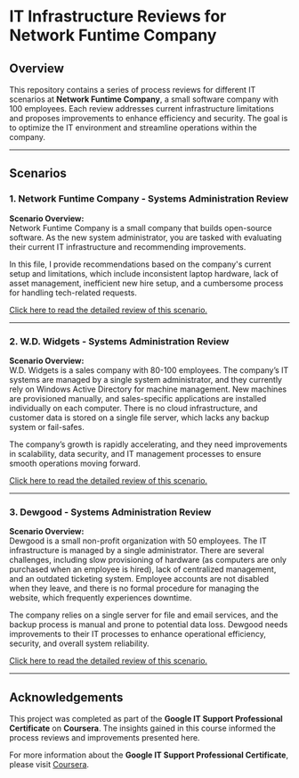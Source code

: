 # IT Infrastructure Reviews for Network Funtime Company

## **Overview**

This repository contains a series of process reviews for different IT scenarios at **Network Funtime Company**, a small software company with 100 employees. Each review addresses current infrastructure limitations and proposes improvements to enhance efficiency and security. The goal is to optimize the IT environment and streamline operations within the company.

---

## **Scenarios**

### **1. Network Funtime Company - Systems Administration Review**

**Scenario Overview:**  
Network Funtime Company is a small company that builds open-source software. As the new system administrator, you are tasked with evaluating their current IT infrastructure and recommending improvements.

In this file, I provide recommendations based on the company's current setup and limitations, which include inconsistent laptop hardware, lack of asset management, inefficient new hire setup, and a cumbersome process for handling tech-related requests.

[Click here to read the detailed review of this scenario.](./network_funtime_scenario_1.md)

---

### **2. W.D. Widgets - Systems Administration Review**

**Scenario Overview:**  
W.D. Widgets is a sales company with 80-100 employees. The company’s IT systems are managed by a single system administrator, and they currently rely on Windows Active Directory for machine management. New machines are provisioned manually, and sales-specific applications are installed individually on each computer. There is no cloud infrastructure, and customer data is stored on a single file server, which lacks any backup system or fail-safes.

The company’s growth is rapidly accelerating, and they need improvements in scalability, data security, and IT management processes to ensure smooth operations moving forward.

[Click here to read the detailed review of this scenario.](./wd_widgets_scenario_2.md)

---

### **3. Dewgood - Systems Administration Review**

**Scenario Overview:**  
Dewgood is a small non-profit organization with 50 employees. The IT infrastructure is managed by a single administrator. There are several challenges, including slow provisioning of hardware (as computers are only purchased when an employee is hired), lack of centralized management, and an outdated ticketing system. Employee accounts are not disabled when they leave, and there is no formal procedure for managing the website, which frequently experiences downtime.

The company relies on a single server for file and email services, and the backup process is manual and prone to potential data loss. Dewgood needs improvements to their IT processes to enhance operational efficiency, security, and overall system reliability.

[Click here to read the detailed review of this scenario.](./dewgood_scenario_3.md)

---

## **Acknowledgements**

This project was completed as part of the **Google IT Support Professional Certificate** on **Coursera**. The insights gained in this course informed the process reviews and improvements presented here.

For more information about the **Google IT Support Professional Certificate**, please visit [Coursera](https://www.coursera.org/professional-certificates/google-it-support).
